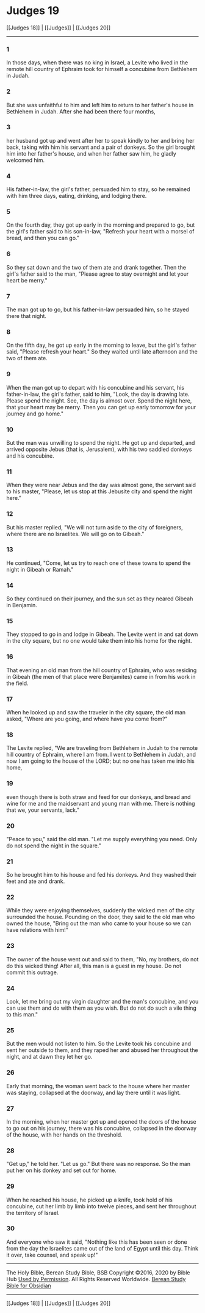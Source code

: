 # Judges 19

[[Judges 18]] | [[Judges]] | [[Judges 20]]

---

### 1
In those days, when there was no king in Israel, a Levite who lived in the remote hill country of Ephraim took for himself a concubine from Bethlehem in Judah.

### 2
But she was unfaithful to him and left him to return to her father's house in Bethlehem in Judah. After she had been there four months,

### 3
her husband got up and went after her to speak kindly to her and bring her back, taking with him his servant and a pair of donkeys. So the girl brought him into her father's house, and when her father saw him, he gladly welcomed him.

### 4
His father-in-law, the girl's father, persuaded him to stay, so he remained with him three days, eating, drinking, and lodging there.

### 5
On the fourth day, they got up early in the morning and prepared to go, but the girl's father said to his son-in-law, "Refresh your heart with a morsel of bread, and then you can go."

### 6
So they sat down and the two of them ate and drank together. Then the girl's father said to the man, "Please agree to stay overnight and let your heart be merry."

### 7
The man got up to go, but his father-in-law persuaded him, so he stayed there that night.

### 8
On the fifth day, he got up early in the morning to leave, but the girl's father said, "Please refresh your heart." So they waited until late afternoon and the two of them ate.

### 9
When the man got up to depart with his concubine and his servant, his father-in-law, the girl's father, said to him, "Look, the day is drawing late. Please spend the night. See, the day is almost over. Spend the night here, that your heart may be merry. Then you can get up early tomorrow for your journey and go home."

### 10
But the man was unwilling to spend the night. He got up and departed, and arrived opposite Jebus (that is, Jerusalem), with his two saddled donkeys and his concubine.

### 11
When they were near Jebus and the day was almost gone, the servant said to his master, "Please, let us stop at this Jebusite city and spend the night here."

### 12
But his master replied, "We will not turn aside to the city of foreigners, where there are no Israelites. We will go on to Gibeah."

### 13
He continued, "Come, let us try to reach one of these towns to spend the night in Gibeah or Ramah."

### 14
So they continued on their journey, and the sun set as they neared Gibeah in Benjamin.

### 15
They stopped to go in and lodge in Gibeah. The Levite went in and sat down in the city square, but no one would take them into his home for the night.

### 16
That evening an old man from the hill country of Ephraim, who was residing in Gibeah (the men of that place were Benjamites) came in from his work in the field.

### 17
When he looked up and saw the traveler in the city square, the old man asked, "Where are you going, and where have you come from?"

### 18
The Levite replied, "We are traveling from Bethlehem in Judah to the remote hill country of Ephraim, where I am from. I went to Bethlehem in Judah, and now I am going to the house of the LORD; but no one has taken me into his home,

### 19
even though there is both straw and feed for our donkeys, and bread and wine for me and the maidservant and young man with me. There is nothing that we, your servants, lack."

### 20
"Peace to you," said the old man. "Let me supply everything you need. Only do not spend the night in the square."

### 21
So he brought him to his house and fed his donkeys. And they washed their feet and ate and drank.

### 22
While they were enjoying themselves, suddenly the wicked men of the city surrounded the house. Pounding on the door, they said to the old man who owned the house, "Bring out the man who came to your house so we can have relations with him!"

### 23
The owner of the house went out and said to them, "No, my brothers, do not do this wicked thing! After all, this man is a guest in my house. Do not commit this outrage.

### 24
Look, let me bring out my virgin daughter and the man's concubine, and you can use them and do with them as you wish. But do not do such a vile thing to this man."

### 25
But the men would not listen to him. So the Levite took his concubine and sent her outside to them, and they raped her and abused her throughout the night, and at dawn they let her go.

### 26
Early that morning, the woman went back to the house where her master was staying, collapsed at the doorway, and lay there until it was light.

### 27
In the morning, when her master got up and opened the doors of the house to go out on his journey, there was his concubine, collapsed in the doorway of the house, with her hands on the threshold.

### 28
"Get up," he told her. "Let us go." But there was no response. So the man put her on his donkey and set out for home.

### 29
When he reached his house, he picked up a knife, took hold of his concubine, cut her limb by limb into twelve pieces, and sent her throughout the territory of Israel.

### 30
And everyone who saw it said, "Nothing like this has been seen or done from the day the Israelites came out of the land of Egypt until this day. Think it over, take counsel, and speak up!"

---

The Holy Bible, Berean Study Bible, BSB
Copyright ©2016, 2020 by Bible Hub
[Used by Permission](https://berean.bible/terms.htm). All Rights Reserved Worldwide.
[Berean Study Bible for Obsidian](https://github.com/gapmiss/berean-study-bible-for-obsidian)

---

[[Judges 18]] | [[Judges]] | [[Judges 20]]

